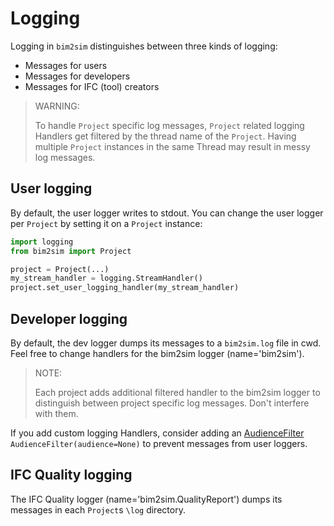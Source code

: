  # Logging

Logging in `bim2sim` distinguishes between three kinds of logging:
- Messages for users
- Messages for developers
- Messages for IFC (tool) creators

> WARNING:
> 
> To handle `Project` specific log messages, `Project` related logging Handlers get filtered by the thread name of the `Project`. 
> Having multiple `Project` instances in the same Thread may result in messy log messages.



## User logging
By default, the user logger writes to stdout. You can change the user logger per `Project` by setting it on a `Project` instance:

 ```python
import logging
from bim2sim import Project

project = Project(...)
my_stream_handler = logging.StreamHandler()
project.set_user_logging_handler(my_stream_handler)
```

## Developer logging

By default, the dev logger dumps its messages to a `bim2sim.log` file in cwd. 
Feel free to change handlers for the bim2sim logger (name='bim2sim'). 
> NOTE:
> 
> Each project adds additional filtered handler to the bim2sim logger to distinguish between project specific log messages. 
> Don't interfere with them.

If you add custom logging Handlers, consider adding an [AudienceFilter](AudienceFilter) `AudienceFilter(audience=None)` 
to prevent messages from user loggers.


## IFC Quality logging

The IFC Quality logger (name='bim2sim.QualityReport') dumps its messages in each `Project`s `\log` directory.